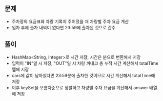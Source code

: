 ## 문제
- 주차장의 요금표와 차량 기록이 주어졌을 때 차량별 주차 요금 계산
- 입차 후에 출차 내역이 없다면 23:59에 출차된 것으로 간주

## 풀이
- HashMap<String, Integer>로 시간 저장, 시간은 분으로 변환해서 저장
- 입력이 "IN"일 시 저장, "OUT"일 시 차량 꺼내고 총 누적 시간 계산해서 totalTime 맵에 저장
- cars에 값이 남아있다면 23:59분에 출차한 것이므로 시간 계산해서 totalTime에 저장
- 이후 keySet을 오름차순으로 정렬하고 차량별 주차 요금을 계산해서 answer 배열에 저장
